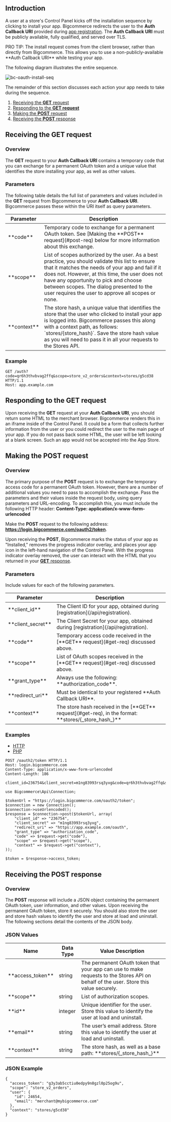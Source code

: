 ## Introduction

A user at a store's Control Panel kicks off the installation sequence by clicking to install your app. Bigcommerce redirects the user to the **Auth Callback URI** provided during [app registration](/api/registration). The **Auth Callback URI** must be publicly available, fully qualified, and served over TLS.

<div class="bui-message bui-message-info"><span class="bui-message-text">PRO TIP: The install request comes from the client browser, rather than directly from Bigcommerce. This allows you to use a non-publicly-available **Auth Callback URI** while testing your app.</span></div>

The following diagram illustrates the entire sequence.

![bc-oauth-install-seq](//assets.contentful.com/2r9etoq3k4k4/5DLR21MrzUK0YAycqWkA2U/7c68a950e83ec1f906a79f2e41b89e45/bc-oauth-install-seq.svg)

The remainder of this section discusses each action your app needs to take during the sequence.

1.  [Receiving the **GET** request](#get-req)
2.  [Responding to the **GET request**](#get-response)
3.  [Making the **POST** request](#post-req)
4.  [Receiving the **POST** response](#post-receipt)

## <a id="get-req"></a>Receiving the GET request

### Overview

The **GET** request to your **Auth Callback URI** contains a temporary code that you can exchange for a permanent OAuth token and a unique value that identifies the store installing your app, as well as other values.

### Parameters

The following table details the full list of parameters and values included in the **GET** request from Bigcommerce to your **Auth Callback URI**. Bigcommerce passes these within the URI itself as query parameters.

<table class="bui-table">

<thead>

<tr>

<th>Parameter</th>

<th>Description</th>

</tr>

</thead>

<tbody>

<tr>

<td>**code**</td>

<td>Temporary code to exchange for a permanent OAuth token. See [Making the **POST** request](#post-req) below for more information about this exchange.</td>

</tr>

<tr>

<td>**scope**</td>

<td>List of scopes authorized by the user. As a best practice, you should validate this list to ensure that it matches the needs of your app and fail if it does not. However, at this time, the user does not have any opportunity to pick and choose between scopes. The dialog presented to the user requires the user to approve all scopes or none.</td>

</tr>

<tr>

<td>**context**</td>

<td>The store hash, a unique value that identifies the store that the user who clicked to install your app is logged into. Bigcommerce passes this along with a context path, as follows: `stores/{store_hash}`. Save the store hash value as you will need to pass it in all your requests to the Stores API.</td>

</tr>

</tbody>

</table>

### Example

    GET /auth?code=qr6h3thvbvag2ffq&scope=store_v2_orders&context=stores/g5cd38 HTTP/1.1
    Host: app.example.com

## <a id="get-response"></a>Responding to the GET request

Upon receiving the **GET** request at your **Auth Callback URI**, you should return some HTML to the merchant browser. Bigcommerce renders this in an iframe inside of the Control Panel. It could be a form that collects further information from the user or you could redirect the user to the main page of your app. If you do not pass back some HTML, the user will be left looking at a blank screen. Such an app would not be accepted into the App Store.

## <a id="post-req"></a>Making the POST request

### Overview

The primary purpose of the **POST** request is to exchange the temporary access code for a permanent OAuth token. However, there are a number of additional values you need to pass to accomplish the exchange. Pass the parameters and their values inside the request body, using query parameters and URL-encoding. To accomplish this, you must include the following HTTP header: **Content-Type: application/x-www-form-urlencoded**

Make the **POST** request to the following address: **https://login.bigcommerce.com/oauth2/token**.

Upon receiving the **POST**, Bigcommerce marks the status of your app as "Installed," removes the progress indicator overlay, and places your app icon in the left-hand navigation of the Control Panel. With the progress indicator overlay removed, the user can interact with the HTML that you returned in your [**GET** response](#get-response).

### Parameters

Include values for each of the following parameters.

<table class="bui-table">

<thead>

<tr>

<th>Parameter</th>

<th>Description</th>

</tr>

</thead>

<tbody>

<tr>

<td>**client_id**</td>

<td>The Client ID for your app, obtained during [registration](/api/registration).</td>

</tr>

<tr>

<td>**client_secret**</td>

<td>The Client Secret for your app, obtained during [registration](/api/registration).</td>

</tr>

<tr>

<td>**code**</td>

<td>Temporary access code received in the [**GET** request](#get-req) discussed above.</td>

</tr>

<tr>

<td>**scope**</td>

<td>List of OAuth scopes received in the [**GET** request](#get-req) discussed above.</td>

</tr>

<tr>

<td>**grant_type**</td>

<td>Always use the following: **authorization_code**.</td>

</tr>

<tr>

<td>**redirect_uri**</td>

<td>Must be identical to your registered **Auth Callback URI**.</td>

</tr>

<tr>

<td>**context**</td>

<td>The store hash received in the [**GET** request](#get-req), in the format: **stores/{_store_hash_}**</td>

</tr>

</tbody>

</table>

### Examples

<div class="bui-tabs">

*   [HTTP](#token-http)
*   [PHP](#token-php)

<div class="bui-tab-panel is-active" id="token-http">

    POST /oauth2/token HTTP/1.1
    Host: login.bigcommerce.com
    Content-Type: application/x-www-form-urlencoded
    Content-Length: 186

    client_id=236754&client_secret=m1ng83993rsq3yxg&code=qr6h3thvbvag2ffq&scope=store_v2_orders&grant_type=authorization_code&redirect_uri=https://app.example.com/oauth&context=stores/g5cd38

</div>

<div class="bui-tab-panel" id="token-php">

    use Bigcommerce\Api\Connection;

    $tokenUrl = "https://login.bigcommerce.com/oauth2/token";
    $connection = new Connection();
    $connection->useUrlencoded();
    $response = $connection->post($tokenUrl, array(
        "client_id" => "236754",
        "client_secret" => "m1ng83993rsq3yxg",
        "redirect_uri" => "https://app.example.com/oauth",
        "grant_type" => "authorization_code",
        "code" => $request->get("code"),
        "scope" => $request->get("scope"),
        "context" => $request->get("context"),
    ));

    $token = $response->access_token;

</div>

</div>

## <a id="post-receipt"></a>Receiving the POST response

### Overview

The **POST** response will include a JSON object containing the permanent OAuth token, user information, and other values. Upon receiving the permanent OAuth token, store it securely. You should also store the user and store hash values to identify the user and store at load and uninstall. The following sections detail the contents of the JSON body.

### JSON Values

<table class="bui-table">

<thead>

<tr>

<th>Name</th>

<th>Data Type</th>

<th>Value Description</th>

</tr>

</thead>

<tbody>

<tr>

<td>**access_token**</td>

<td>string</td>

<td>The permanent OAuth token that your app can use to make requests to the Stores API on behalf of the user. Store this value securely.</td>

</tr>

<tr>

<td>**scope**</td>

<td>string</td>

<td>List of authorization scopes.</td>

</tr>

<tr>

<td>**id**</td>

<td>integer</td>

<td>Unique identifier for the user. Store this value to identify the user at load and uninstall.</td>

</tr>

<tr>

<td>**email**</td>

<td>string</td>

<td>The user’s email address. Store this value to identify the user at load and uninstall.</td>

</tr>

<tr>

<td>**context**</td>

<td>string</td>

<td>The store hash, as well as a base path: **stores/{_store_hash_}**</td>

</tr>

</tbody>

</table>

### JSON Example

    {
      "access_token": "g3y3ab5cctiu0edpy9n8gzl0p25og9u",
      "scope": "store_v2_orders",
      "user": {
        "id": 24654,
        "email": "merchant@mybigcommerce.com"
      },
      "context": "stores/g5cd38"
    }
